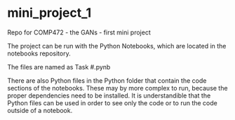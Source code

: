 # mini_project_1
Repo for COMP472 - the GANs - first mini project

The project can be run with the Python Notebooks, which are located in the notebooks repository. 

The files are named as Task #.pynb

There are also Python files in the Python folder that contain the code sections of the notebooks. These may by more complex to run, because the proper dependencies need to be installed. It is understandible that the Python files can be used in order to see only the code or to run the code outside of a notebook.

